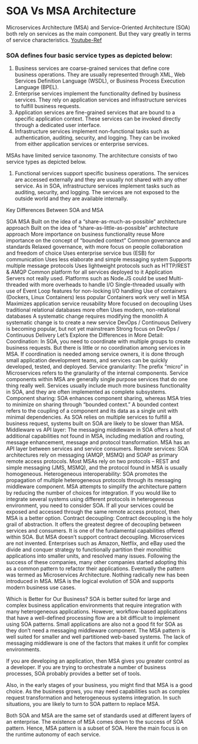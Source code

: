 # SOA Vs MSA Architecture
Microservices Architecture (MSA) and Service-Oriented Architecture (SOA) both rely on services as the main component. But they vary greatly in terms of service characteristics.
[Youtube-Ref](https://www.youtube.com/watch?v=YTdTKsm9n14)

### SOA defines four basic service types as depicted below:
1. Business services are coarse-grained services that define core business operations. They are usually represented through XML, Web Services Definition Language (WSDL), or Business Process Execution Language (BPEL).
2. Enterprise services implement the functionality defined by business services. They rely on application services and infrastructure services to fulfill business requests.
3. Application services are fine-grained services that are bound to a specific application context. These services can be invoked directly through a dedicated user interface.
4. Infrastructure services implement non-functional tasks such as authentication, auditing, security, and logging. They can be invoked from either application services or enterprise services.

MSAs have limited service taxonomy. The architecture consists of two service types as depicted below.
1. Functional services support specific business operations. The services are accessed externally and they are usually not shared with any other service. As in SOA, infrastructure services implement tasks such as auditing, security, and logging. The services are not exposed to the outside world and they are available internally.

Key Differences Between SOA and MSA


 

SOA	MSA
Built on the idea of a “share-as-much-as-possible” architecture approach	Built on the idea of “share-as-little-as-possible” architecture approach
More importance on business functionality reuse	More importance on the concept of “bounded context”
Common governance and standards	Relaxed governance, with more focus on people collaboration and freedom of choice
Uses enterprise service bus (ESB) for communication	Uses less elaborate and simple messaging system
Supports multiple message protocols	Uses lightweight protocols such as HTTP/REST & AMQP
Common platform for all services deployed to it	Application Servers not really used. Platforms such as Node.JS could be used
Multi-threaded with more overheads to handle I/O	Single-threaded usually with use of Event Loop features for non-locking I/O handling
Use of containers (Dockers, Linux Containers) less popular	Containers work very well in MSA
Maximizes application service reusability	More focused on decoupling
Uses traditional relational databases more often	Uses modern, non-relational databases
A systematic change requires modifying the monolith	A systematic change is to create a new service
DevOps / Continuous Delivery is becoming popular, but not yet mainstream	Strong focus on DevOps / Continuous Delivery
Let’s Explore the Differences in More Detail:
Coordination: In SOA, you need to coordinate with multiple groups to create business requests. But there is little or no coordination among services in MSA. If coordination is needed among service owners, it is done through small application development teams, and services can be quickly developed, tested, and deployed.
Service granularity: The prefix “micro” in Microservices refers to the granularity of the internal components. Service components within MSA are generally single purpose services that do one thing really well. Services usually include much more business functionality in SOA, and they are often implemented as complete subsystems.
Component sharing: SOA enhances component sharing, whereas MSA tries to minimize on sharing through “bounded context.” A bounded context refers to the coupling of a component and its data as a single unit with minimal dependencies. As SOA relies on multiple services to fulfill a business request, systems built on SOA are likely to be slower than MSA.
Middleware vs API layer: The messaging middleware in SOA offers a host of additional capabilities not found in MSA, including mediation and routing, message enhancement, message and protocol transformation. MSA has an API layer between services and service consumers.
Remote services: SOA architectures rely on messaging (AMQP, MSMQ) and SOAP as primary remote access protocols. Most MSAs rely on two protocols – REST and simple messaging (JMS, MSMQ), and the protocol found in MSA is usually homogeneous.
Heterogeneous interoperability: SOA promotes the propagation of multiple heterogeneous protocols through its messaging middleware component. MSA attempts to simplify the architecture pattern by reducing the number of choices for integration. If you would like to integrate several systems using different protocols in heterogeneous environment, you need to consider SOA. If all your services could be exposed and accessed through the same remote access protocol, then MSA is a better option.
Contract decoupling: Contract decoupling is the holy grail of abstraction. It offers the greatest degree of decoupling between services and consumers. It is one of the fundamental capabilities offered within SOA. But MSA doesn’t support contract decoupling.
Microservices are not invented. Enterprises such as Amazon, Netflix, and eBay used the divide and conquer strategy to functionally partition their monolithic applications into smaller units, and resolved many issues. Following the success of these companies, many other companies started adopting this as a common pattern to refactor their applications. Eventually the pattern was termed as Microservices Architecture. Nothing radically new has been introduced in MSA. MSA is the logical evolution of SOA and supports modern business use cases.

Which is Better for Our Business?
SOA is better suited for large and complex business application environments that require integration with many heterogeneous applications. However, workflow-based applications that have a well-defined processing flow are a bit difficult to implement using SOA patterns. Small applications are also not a good fit for SOA as they don’t need a messaging middleware component. The MSA pattern is well suited for smaller and well partitioned web-based systems. The lack of messaging middleware is one of the factors that makes it unfit for complex environments.

If you are developing an application, then MSA gives you greater control as a developer. If you are trying to orchestrate a number of business processes, SOA probably provides a better set of tools.

Also, in the early stages of your business, you might find that MSA is a good choice. As the business grows, you may need capabilities such as complex request transformation and heterogeneous systems integration. In such situations, you are likely to turn to SOA pattern to replace MSA.

Both SOA and MSA are the same set of standards used at different layers of an enterprise. The existence of MSA comes down to the success of SOA pattern. Hence, MSA pattern is a subset of SOA. Here the main focus is on the runtime autonomy of each service.
